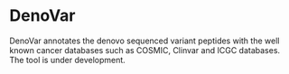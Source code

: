 # DenoVar
DenoVar annotates the denovo sequenced variant peptides with the well known cancer databases such as COSMIC, Clinvar and ICGC databases.
The tool is under development.
